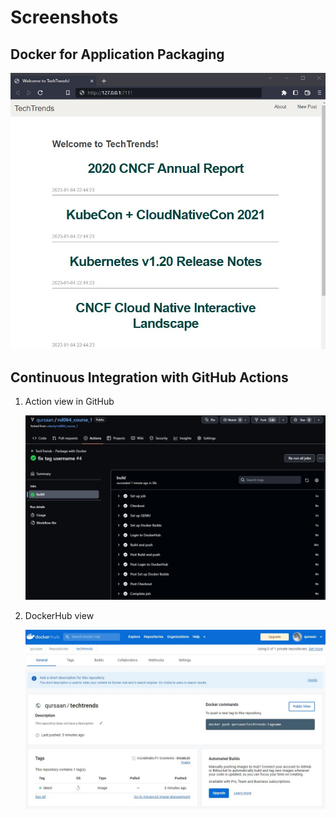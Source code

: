 # Screenshots 

## Docker for Application Packaging

![docker run local](/images/04-docker-run-local.jpg)

## Continuous Integration with GitHub Actions

1. Action view in GitHub

    ![action view](/images/06-ci-github-actions.jpg)

2. DockerHub view

    ![dockerhub view](/images/07-ci-dockerhub.jpg)
